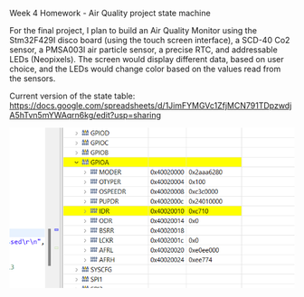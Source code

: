 Week 4 Homework - Air Quality project state machine

For the final project, I plan to build an Air Quality Monitor using the Stm32F429I disco board (using the touch screen interface), a SCD-40 Co2 sensor, a PMSA003I air particle sensor, a precise RTC, and addressable LEDs (Neopixels). 
The screen would display different data, based on user choice, and the LEDs would change color based on the values read from the sensors. 

Current version of the state table: https://docs.google.com/spreadsheets/d/1JimFYMGVc1ZfjMCN791TDpzwdjA5hTvn5mYWAqrn6kg/edit?usp=sharing





![REPLACE ME](https://github.com/snkYmkrct/Making_Embedded_Systems_Course/blob/main/Week%203%20homework/Images/register%20when%20button%20not%20pressed%20-%20pin%200.png?raw=true)

